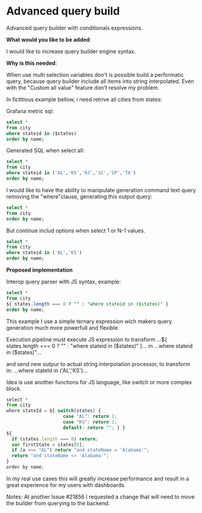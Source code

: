 # Advanced query build

Advanced query builder with conditionals expressions.

**What would you like to be added**:

I would like to increase query builder engine syntax.

**Why is this needed**:

When use multi selection variables don't is possible build a performatic query, because query builder include all items into string interpolated.
Even with the "Custom all value" feature don't resolve my problem.

In fictitious example bellow, i need retrive all cities from states:

Grafana metric sql:

```sql
select *
from city
where stateid in ($states)
order by name;
```

Generated SQL when select all:

```sql
select *
from city
where stateid in ('AL','KS','RJ','SC','SP','TX')
order by name;
```

I would like to have the ability to manipulate generation command text query removing the "where"clause, generating this output query:


```sql
select *
from city
order by name;
```

But continue includ options when select 1 or N-1 values.

```sql
select *
from city
where stateid in ('AL','KS')
order by name;
```

**Proposed implementation**

Interop query parser with JS syntax, example:

```sql
select *
from city
${ states.length === 0 ? "" : "where stateid in ($states)" }
order by name;
```

This example I use a simple ternary expression wich makers query generation much more powerfull and flexible.

Execution pipeline must execute JS expression to transform
...${ states.length === 0 ? "" : "where stateid in ($states)" }...
in
...where stateid in ($states)"...

and send new outpur to actual string interpolation processor, to transform in:
...where stateId in ('AL','KS')...

Idea is use another functions for JS language, like switch or more complex block.

```js
select *
from city
where stateId = ${ switch(states) {
                     case "AL": return 1;
                     case "KS": return 2;
                     default: return ""; } }
${
  if (states.length === 0) return;
  var firstState = states[0];
  if (a === "AL") return "and stateName = 'Alabama'";
  return "and stateName <> 'Alabama'";
}
order by name;
```

In my real use cases this will greatly increase performance and result in a great experience for my users with dashboards.

Notes: At another Issue #21856 I requested a change that will need to move the builder from querying to the backend.
